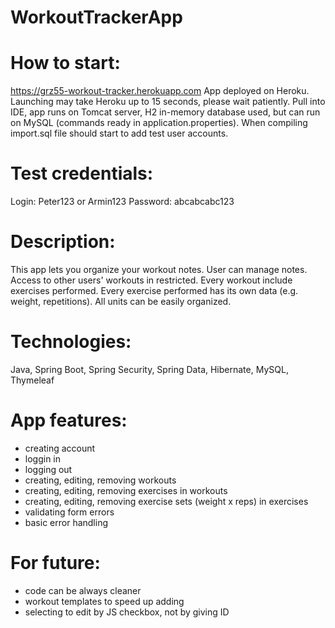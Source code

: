 # WorkoutTrackerApp

# How to start: 

https://grz55-workout-tracker.herokuapp.com App deployed on Heroku.
Launching may take Heroku up to 15 seconds, please wait patiently.
Pull into IDE, app runs on Tomcat server, H2 in-memory database used,
but can run on MySQL (commands ready in application.properties).
When compiling import.sql file should start to add test user accounts.

# Test credentials: 
Login: Peter123 or Armin123
Password: abcabcabc123

# Description: 

This app lets you organize your workout notes. 
User can manage notes. Access to other users' workouts in restricted.
Every workout include exercises performed. Every exercise performed has its own data (e.g. weight, repetitions).
All units can be easily organized.

# Technologies: 

Java, Spring Boot, Spring Security, Spring Data, Hibernate, MySQL, Thymeleaf

# App features:

- creating account
- loggin in
- logging out
- creating, editing, removing workouts
- creating, editing, removing exercises in workouts
- creating, editing, removing exercise sets (weight x reps) in exercises
- validating form errors
- basic error handling

# For future:

- code can be always cleaner
- workout templates to speed up adding
- selecting to edit by JS checkbox, not by giving ID
